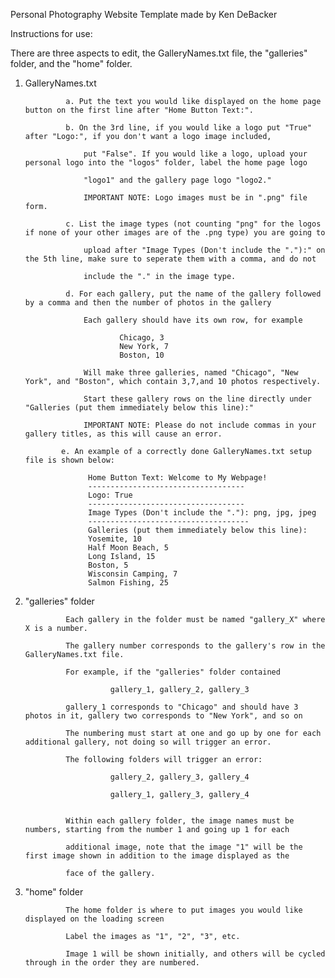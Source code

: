 Personal Photography Website Template made by Ken DeBacker

Instructions for use:

There are three aspects to edit, the GalleryNames.txt file, the "galleries" folder, and the "home" folder.


1. GalleryNames.txt
                
                a. Put the text you would like displayed on the home page button on the first line after "Home Button Text:".
                
                b. On the 3rd line, if you would like a logo put "True" after "Logo:", if you don't want a logo image included,
                  
                    put "False". If you would like a logo, upload your personal logo into the "logos" folder, label the home page logo
                    
                    "logo1" and the gallery page logo "logo2." 
                    
                    IMPORTANT NOTE: Logo images must be in ".png" file form.
                    
                c. List the image types (not counting "png" for the logos if none of your other images are of the .png type) you are going to 
                
                    upload after "Image Types (Don't include the "."):" on the 5th line, make sure to seperate them with a comma, and do not
                    
                    include the "." in the image type.    

                d. For each gallery, put the name of the gallery followed by a comma and then the number of photos in the gallery           

                    Each gallery should have its own row, for example

                            Chicago, 3
                            New York, 7
                            Boston, 10

                    Will make three galleries, named "Chicago", "New York", and "Boston", which contain 3,7,and 10 photos respectively.
                    
                    Start these gallery rows on the line directly under "Galleries (put them immediately below this line):"
                    
                    IMPORTANT NOTE: Please do not include commas in your gallery titles, as this will cause an error.
                    
               e. An example of a correctly done GalleryNames.txt setup file is shown below:
               
                     Home Button Text: Welcome to My Webpage!
                     -----------------------------------
                     Logo: True
                     -----------------------------------
                     Image Types (Don't include the "."): png, jpg, jpeg
                     ------------------------------------
                     Galleries (put them immediately below this line):
                     Yosemite, 10
                     Half Moon Beach, 5
                     Long Island, 15
                     Boston, 5
                     Wisconsin Camping, 7
                     Salmon Fishing, 25
               
               
                

2. "galleries" folder

                Each gallery in the folder must be named "gallery_X" where X is a number.
                
                The gallery number corresponds to the gallery's row in the GalleryNames.txt file. 
                
                For example, if the "galleries" folder contained
                
                          gallery_1, gallery_2, gallery_3
                          
                gallery_1 corresponds to "Chicago" and should have 3 photos in it, gallery two corresponds to "New York", and so on
                
                The numbering must start at one and go up by one for each additional gallery, not doing so will trigger an error.
                
                The following folders will trigger an error:
                
                          gallery_2, gallery_3, gallery_4
                         
                          gallery_1, gallery_3, gallery_4
                          
                          
                Within each gallery folder, the image names must be numbers, starting from the number 1 and going up 1 for each
                
                additional image, note that the image "1" will be the first image shown in addition to the image displayed as the 
                
                face of the gallery.                 
                
                
3. "home" folder

                The home folder is where to put images you would like displayed on the loading screen
                
                Label the images as "1", "2", "3", etc. 
                
                Image 1 will be shown initially, and others will be cycled through in the order they are numbered.
                
             
                
                

